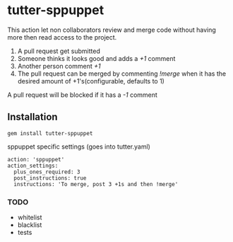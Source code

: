 # tutter-sppuppet

This action let non collaborators review
and merge code without having more then read access to the project.

1. A pull request get submitted
2. Someone thinks it looks good and adds a _+1_ comment
3. Another person comment _+1_
4. The pull request can be merged by commenting _!merge_ when it has the
desired amount of +1's(configurable, defaults to 1)

A pull request will be blocked if it has a _-1_ comment

## Installation

    gem install tutter-sppuppet

sppuppet specific settings (goes into tutter.yaml)

    action: 'sppuppet'
    action_settings:
      plus_ones_required: 3
      post_instructions: true
      instructions: 'To merge, post 3 +1s and then !merge'

### TODO
* whitelist
* blacklist
* tests
